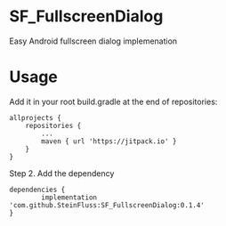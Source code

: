 # SF_FullscreenDialog
Easy Android fullscreen dialog implemenation

# Usage

Add it in your root build.gradle at the end of repositories:

	allprojects {
		repositories {
			...
			maven { url 'https://jitpack.io' }
		}
	}

Step 2. Add the dependency

	dependencies {
	        implementation 'com.github.SteinFluss:SF_FullscreenDialog:0.1.4'
	}
